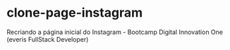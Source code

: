 # clone-page-instagram
Recriando a página inicial do Instagram - Bootcamp Digital Innovation One (everis FullStack Developer)
